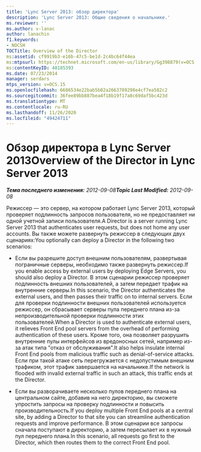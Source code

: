 ```yaml
---
title: 'Lync Server 2013: обзор директора'
description: 'Lync Server 2013: Общие сведения о начальнике.'
ms.reviewer: ''
ms.author: v-lanac
author: lanachin
f1.keywords:
- NOCSH
TOCTitle: Overview of the Director
ms:assetid: cf9919b3-e16b-47c5-be1d-2c4bc64f44ea
ms:mtpsurl: https://technet.microsoft.com/en-us/library/Gg398879(v=OCS.15)
ms:contentKeyID: 48185393
ms.date: 07/23/2014
manager: serdars
mtps_version: v=OCS.15
ms.openlocfilehash: 6686534e22bab5b02a2663789298e4cf7ea582c2
ms.sourcegitcommit: 36fee89bb887bea4f18b19f17a8c69daf5bc423d
ms.translationtype: MT
ms.contentlocale: ru-RU
ms.lasthandoff: 11/26/2020
ms.locfileid: "49424711"
---
```

# <a name="overview-of-the-director-in-lync-server-2013"></a><span data-ttu-id="2a12b-103">Обзор директора в Lync Server 2013</span><span class="sxs-lookup"><span data-stu-id="2a12b-103">Overview of the Director in Lync Server 2013</span></span>

<div data-xmlns="http://www.w3.org/1999/xhtml">

<div class="topic" data-xmlns="http://www.w3.org/1999/xhtml" data-msxsl="urn:schemas-microsoft-com:xslt" data-cs="https://msdn.microsoft.com/">

<div data-asp="https://msdn2.microsoft.com/asp">



</div>

<div id="mainSection">

<div id="mainBody"><span data-ttu-id="2a12b-104">

<span> </span></span><span class="sxs-lookup"><span data-stu-id="2a12b-104">

<span> </span></span></span>

<span data-ttu-id="2a12b-105">_**Тема последнего изменения:** 2012-09-08_</span><span class="sxs-lookup"><span data-stu-id="2a12b-105">_**Topic Last Modified:** 2012-09-08_</span></span>

<span data-ttu-id="2a12b-106">Режиссер — это сервер, на котором работает Lync Server 2013, который проверяет подлинность запросов пользователя, но не предоставляет ни одной учетной записи пользователя.</span><span class="sxs-lookup"><span data-stu-id="2a12b-106">A Director is a server running Lync Server 2013 that authenticates user requests, but does not home any user accounts.</span></span> <span data-ttu-id="2a12b-107">Вы также можете развернуть режиссер в следующих двух сценариях:</span><span class="sxs-lookup"><span data-stu-id="2a12b-107">You optionally can deploy a Director in the following two scenarios:</span></span>

  - <span data-ttu-id="2a12b-108">Если вы разрешите доступ внешним пользователям, развертывая пограничные серверы, необходимо также развернуть режиссер.</span><span class="sxs-lookup"><span data-stu-id="2a12b-108">If you enable access by external users by deploying Edge Servers, you should also deploy a Director.</span></span> <span data-ttu-id="2a12b-109">В этом сценарии режиссер проверяет подлинность внешних пользователей, а затем передает трафик на внутренние серверы.</span><span class="sxs-lookup"><span data-stu-id="2a12b-109">In this scenario, the Director authenticates the external users, and then passes their traffic on to internal servers.</span></span> <span data-ttu-id="2a12b-110">Если для проверки подлинности внешних пользователей используется режиссер, он сбрасывает серверы пула переднего плана из-за непроизводительной проверки подлинности этих пользователей.</span><span class="sxs-lookup"><span data-stu-id="2a12b-110">When a Director is used to authenticate external users, it relieves Front End pool servers from the overhead of performing authentication of these users.</span></span> <span data-ttu-id="2a12b-111">Кроме того, она позволяет разрушить внутренние пулы интерфейсов из вредоносных сетей, например из-за атак типа "отказ от обслуживания".</span><span class="sxs-lookup"><span data-stu-id="2a12b-111">It also helps insulate internal Front End pools from malicious traffic such as denial-of-service attacks.</span></span> <span data-ttu-id="2a12b-112">Если при такой атаке сеть перегружается с недопустимым внешним трафиком, этот трафик завершается на начальнике.</span><span class="sxs-lookup"><span data-stu-id="2a12b-112">If the network is flooded with invalid external traffic in such an attack, this traffic ends at the Director.</span></span>

  - <span data-ttu-id="2a12b-113">Если вы разворачиваете несколько пулов переднего плана на центральном сайте, добавив на него директорию, вы сможете упростить запросы на проверку подлинности и повысить производительность.</span><span class="sxs-lookup"><span data-stu-id="2a12b-113">If you deploy multiple Front End pools at a central site, by adding a Director to that site you can streamline authentication requests and improve performance.</span></span> <span data-ttu-id="2a12b-114">В этом сценарии все запросы сначала поступают в директорию, а затем пересылает их в нужный пул переднего плана.</span><span class="sxs-lookup"><span data-stu-id="2a12b-114">In this scenario, all requests go first to the Director, which then routes them to the correct Front End pool.</span></span>

<span data-ttu-id="2a12b-115"></div>

<span> </span>

</div>

</div>

</span><span class="sxs-lookup"><span data-stu-id="2a12b-115"></div>

<span> </span>

</div>

</div>

</span></span></div>

